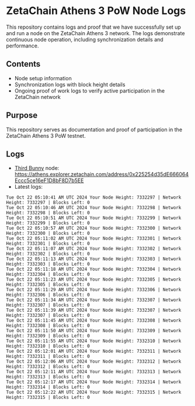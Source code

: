 # ZetaChain Athens 3 PoW Node Logs
This repository contains logs and proof that we have successfully set up and run a node on the ZetaChain Athens 3 network. The logs demonstrate continuous node operation, including synchronization details and performance.

## Contents
- Node setup information
- Synchronization logs with block height details
- Ongoing proof of work logs to verify active participation in the ZetaChain network

## Purpose
This repository serves as documentation and proof of participation in the ZetaChain Athens 3 PoW testnet.

## Logs

- [Third Bunny](https://thirdbunny.xyz/) node: https://athens.explorer.zetachain.com/address/0x225254d35dE666064Eccc5ce16eF1D8bF8D7b5EE
- Latest logs:
```
Tue Oct 22 05:10:41 AM UTC 2024 Your Node Height: 7332297 | Network Height: 7332297 | Blocks Left: 0
Tue Oct 22 05:10:46 AM UTC 2024 Your Node Height: 7332298 | Network Height: 7332298 | Blocks Left: 0
Tue Oct 22 05:10:51 AM UTC 2024 Your Node Height: 7332299 | Network Height: 7332299 | Blocks Left: 0
Tue Oct 22 05:10:57 AM UTC 2024 Your Node Height: 7332300 | Network Height: 7332300 | Blocks Left: 0
Tue Oct 22 05:11:02 AM UTC 2024 Your Node Height: 7332301 | Network Height: 7332301 | Blocks Left: 0
Tue Oct 22 05:11:07 AM UTC 2024 Your Node Height: 7332302 | Network Height: 7332302 | Blocks Left: 0
Tue Oct 22 05:11:13 AM UTC 2024 Your Node Height: 7332303 | Network Height: 7332303 | Blocks Left: 0
Tue Oct 22 05:11:18 AM UTC 2024 Your Node Height: 7332304 | Network Height: 7332304 | Blocks Left: 0
Tue Oct 22 05:11:23 AM UTC 2024 Your Node Height: 7332305 | Network Height: 7332305 | Blocks Left: 0
Tue Oct 22 05:11:29 AM UTC 2024 Your Node Height: 7332306 | Network Height: 7332306 | Blocks Left: 0
Tue Oct 22 05:11:34 AM UTC 2024 Your Node Height: 7332307 | Network Height: 7332307 | Blocks Left: 0
Tue Oct 22 05:11:39 AM UTC 2024 Your Node Height: 7332307 | Network Height: 7332307 | Blocks Left: 0
Tue Oct 22 05:11:45 AM UTC 2024 Your Node Height: 7332308 | Network Height: 7332308 | Blocks Left: 0
Tue Oct 22 05:11:50 AM UTC 2024 Your Node Height: 7332309 | Network Height: 7332309 | Blocks Left: 0
Tue Oct 22 05:11:55 AM UTC 2024 Your Node Height: 7332310 | Network Height: 7332310 | Blocks Left: 0
Tue Oct 22 05:12:01 AM UTC 2024 Your Node Height: 7332311 | Network Height: 7332311 | Blocks Left: 0
Tue Oct 22 05:12:06 AM UTC 2024 Your Node Height: 7332312 | Network Height: 7332312 | Blocks Left: 0
Tue Oct 22 05:12:11 AM UTC 2024 Your Node Height: 7332313 | Network Height: 7332313 | Blocks Left: 0
Tue Oct 22 05:12:17 AM UTC 2024 Your Node Height: 7332314 | Network Height: 7332314 | Blocks Left: 0
Tue Oct 22 05:12:22 AM UTC 2024 Your Node Height: 7332315 | Network Height: 7332315 | Blocks Left: 0
```
